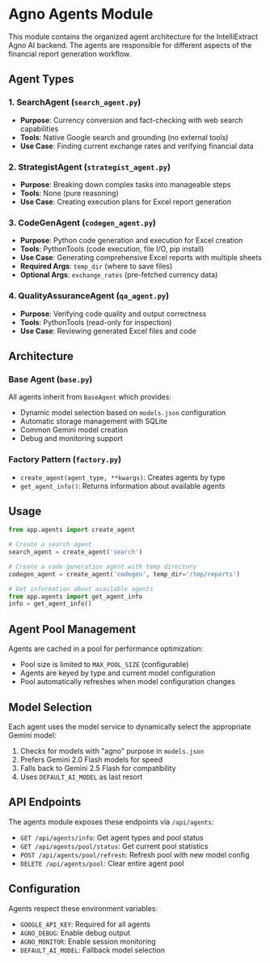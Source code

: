 # Agno Agents Module

This module contains the organized agent architecture for the IntelliExtract Agno AI backend. The agents are responsible for different aspects of the financial report generation workflow.

## Agent Types

### 1. SearchAgent (`search_agent.py`)
- **Purpose**: Currency conversion and fact-checking with web search capabilities
- **Tools**: Native Google search and grounding (no external tools)
- **Use Case**: Finding current exchange rates and verifying financial data

### 2. StrategistAgent (`strategist_agent.py`)
- **Purpose**: Breaking down complex tasks into manageable steps
- **Tools**: None (pure reasoning)
- **Use Case**: Creating execution plans for Excel report generation

### 3. CodeGenAgent (`codegen_agent.py`)
- **Purpose**: Python code generation and execution for Excel creation
- **Tools**: PythonTools (code execution, file I/O, pip install)
- **Use Case**: Generating comprehensive Excel reports with multiple sheets
- **Required Args**: `temp_dir` (where to save files)
- **Optional Args**: `exchange_rates` (pre-fetched currency data)

### 4. QualityAssuranceAgent (`qa_agent.py`)
- **Purpose**: Verifying code quality and output correctness
- **Tools**: PythonTools (read-only for inspection)
- **Use Case**: Reviewing generated Excel files and code

## Architecture

### Base Agent (`base.py`)
All agents inherit from `BaseAgent` which provides:
- Dynamic model selection based on `models.json` configuration
- Automatic storage management with SQLite
- Common Gemini model creation
- Debug and monitoring support

### Factory Pattern (`factory.py`)
- `create_agent(agent_type, **kwargs)`: Creates agents by type
- `get_agent_info()`: Returns information about available agents

## Usage

```python
from app.agents import create_agent

# Create a search agent
search_agent = create_agent('search')

# Create a code generation agent with temp directory
codegen_agent = create_agent('codegen', temp_dir='/tmp/reports')

# Get information about available agents
from app.agents import get_agent_info
info = get_agent_info()
```

## Agent Pool Management

Agents are cached in a pool for performance optimization:
- Pool size is limited to `MAX_POOL_SIZE` (configurable)
- Agents are keyed by type and current model configuration
- Pool automatically refreshes when model configuration changes

## Model Selection

Each agent uses the model service to dynamically select the appropriate Gemini model:
1. Checks for models with "agno" purpose in `models.json`
2. Prefers Gemini 2.0 Flash models for speed
3. Falls back to Gemini 2.5 Flash for compatibility
4. Uses `DEFAULT_AI_MODEL` as last resort

## API Endpoints

The agents module exposes these endpoints via `/api/agents`:
- `GET /api/agents/info`: Get agent types and pool status
- `GET /api/agents/pool/status`: Get current pool statistics
- `POST /api/agents/pool/refresh`: Refresh pool with new model config
- `DELETE /api/agents/pool`: Clear entire agent pool

## Configuration

Agents respect these environment variables:
- `GOOGLE_API_KEY`: Required for all agents
- `AGNO_DEBUG`: Enable debug output
- `AGNO_MONITOR`: Enable session monitoring
- `DEFAULT_AI_MODEL`: Fallback model selection